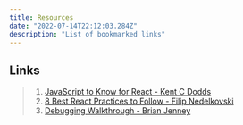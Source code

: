 ```yaml
---
title: Resources
date: "2022-07-14T22:12:03.284Z"
description: "List of bookmarked links"
---
```


## Links

> 1. [JavaScript to Know for React - Kent C Dodds](https://kentcdodds.com/blog/javascript-to-know-for-react "JavaScript to Know for React")
> 2. [8 Best React Practices to Follow - Filip Nedelkovski](https://alite-international.com/8-best-react-practices-to-follow/ "8 Best React Practices to Follow")
> 3. [Debugging Walkthrough - Brian Jenney](https://www.loom.com/share/e1fd3ef1d934408893eb5a35a0ead560 "Debugging Walkthrough")
